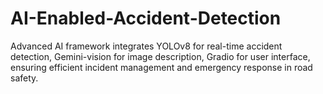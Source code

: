 # AI-Enabled-Accident-Detection
Advanced AI framework integrates YOLOv8 for real-time accident detection, Gemini-vision for image description, Gradio for user interface, ensuring efficient incident management and emergency response in road safety.

